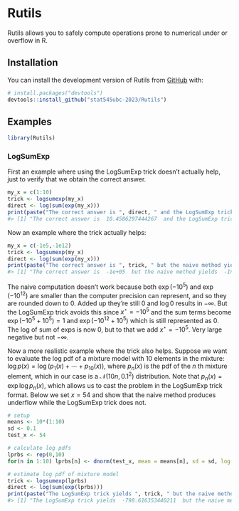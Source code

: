 
<!-- README.md is generated from README.Rmd. Please edit that file -->

# Rutils

<!-- badges: start -->
<!-- badges: end -->

Rutils allows you to safely compute operations prone to numerical under
or overflow in R.

## Installation

You can install the development version of Rutils from
[GitHub](https://github.com/) with:

``` r
# install.packages("devtools")
devtools::install_github("stat545ubc-2023/Rutils")
```

## Examples

``` r
library(Rutils)
```

### LogSumExp

First an example where using the LogSumExp trick doesn’t actually help,
just to verify that we obtain the correct answer.

``` r
my_x = c(1:10)
trick <- logsumexp(my_x)
direct <- log(sum(exp(my_x)))
print(paste("The correct answer is ", direct, " and the LogSumExp trick yields ", trick))
#> [1] "The correct answer is  10.4586297444267  and the LogSumExp trick yields  10.4586297444267"
```

Now an example where the trick actually helps:

``` r
my_x = c(-1e5,-1e12)
trick <- logsumexp(my_x)
direct <- log(sum(exp(my_x)))
print(paste("The correct answer is ", trick, " but the naive method yields ", direct))
#> [1] "The correct answer is  -1e+05  but the naive method yields  -Inf"
```

The naive computation doesn’t work because both $\exp(-10^{5})$ and
$\exp(-10^{12})$ are smaller than the computer precision can represent,
and so they are rounded down to 0. Added up they’re still 0 and $\log 0$
results in $-\infty$. But the LogSumExp trick avoids this since
$x^\star = -10^{5}$ and the sum terms become $\exp(-10^{5}+10^{5})=1$
and $\exp(-10^{12}+10^{5})$ which is still represented as 0. The log of
sum of exps is now 0, but to that we add $x^\star=-10^{5}$. Very large
negative but not $-\infty$.

Now a more realistic example where the trick also helps. Suppose we want
to evaluate the log pdf of a mixture model with 10 elements in the
mixture: $\log p(x) = \log(p_1(x)+\cdots+p_{10}(x))$, where $p_n(x)$ is
the pdf of the $n$ th mixture element, which in our case is a
$\mathcal{N}(10n,0.1^2)$ distribution. Note that
$p_n(x) = \exp\log p_n(x)$, which allows us to cast the problem in the
LogSumExp trick format. Below we set $x=54$ and show that the naive
method produces underflow while the LogSumExp trick does not.

``` r
# setup
means <- 10*(1:10)
sd <- 0.1
test_x <- 54

# calculate log pdfs
lprbs <- rep(0,10)
for(n in 1:10) lprbs[n] <- dnorm(test_x, mean = means[n], sd = sd, log = TRUE)

# estimate log pdf of mixture model
trick <- logsumexp(lprbs)
direct <- log(sum(exp(lprbs)))
print(paste("The LogSumExp trick yields ", trick, " but the naive method yields ", direct))
#> [1] "The LogSumExp trick yields  -798.616353440211  but the naive method yields  -Inf"
```
